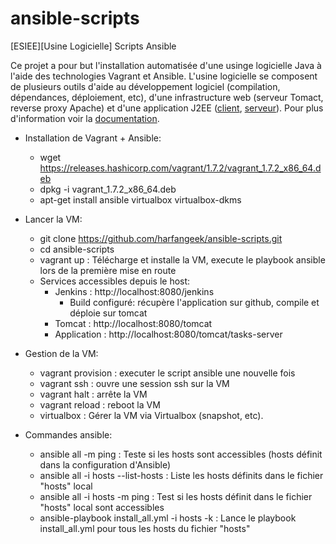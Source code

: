 # ansible-scripts
[ESIEE][Usine Logicielle] Scripts Ansible

Ce projet a pour but l'installation automatisée d'une usinge logicielle Java à l'aide des technologies Vagrant et Ansible. L'usine logicielle se composent de plusieurs outils d'aide au développement logiciel (compilation, dépendances, déploiement, etc), d'une infrastructure web (serveur Tomact, reverse proxy Apache) et d'une application J2EE ([client](https://github.com/harfangeek/tasks-java-ee), [serveur](https://github.com/harfangeek/api-tasks-java-ee)).
Pour plus d'information voir la [documentation](https://github.com/harfangeek/ansible-scripts/blob/master/documentation.pdf).

- Installation de Vagrant + Ansible:
  - wget https://releases.hashicorp.com/vagrant/1.7.2/vagrant_1.7.2_x86_64.deb
  - dpkg -i vagrant_1.7.2_x86_64.deb
  - apt-get install ansible virtualbox virtualbox-dkms

- Lancer la VM:
  - git clone https://github.com/harfangeek/ansible-scripts.git
  - cd ansible-scripts
  - vagrant up : Télécharge et installe la VM, execute le playbook ansible lors de la première mise en route
  - Services accessibles depuis le host:
    - Jenkins : http://localhost:8080/jenkins
      - Build configuré: récupère l'application sur github, compile et déploie sur tomcat
    - Tomcat : http://localhost:8080/tomcat
    - Application : http://localhost:8080/tomcat/tasks-server

- Gestion de la VM:
  - vagrant provision : executer le script ansible une nouvelle fois
  - vagrant ssh : ouvre une session ssh sur la VM
  - vagrant halt : arrête la VM
  - vagrant reload : reboot la VM
  - virtualbox : Gérer la VM via Virtualbox (snapshot, etc).
  
- Commandes ansible:
  - ansible all -m ping : Teste si les hosts sont accessibles (hosts définit dans la configuration d'Ansible)
  - ansible all -i hosts --list-hosts : Liste les hosts définits dans le fichier "hosts" local
  - ansible all -i hosts -m ping : Test si les hosts définit dans le fichier "hosts" local sont accessibles
  - ansible-playbook install_all.yml -i hosts -k : Lance le playbook install_all.yml pour tous les hosts du fichier "hosts"
  

